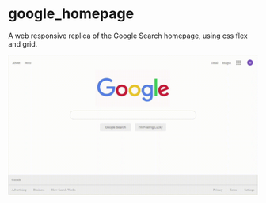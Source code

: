 # google_homepage
A web responsive replica of the Google Search homepage,
using css flex and grid.

![Google demo](images/google_demo.gif)
